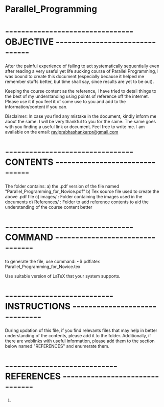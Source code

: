 # Parallel_Programming
# -------------------------------- OBJECTIVE -------------------------------
After the painful experience of failing to act systematically sequentially even after reading a very useful
yet life sucking course of Parallel Programming, I was bound to create this document (especially because it 
helped me remember stuffs better, but time shall say, since results are yet to be out). 

Keeping the course content as the reference, I have tried to detail things to the best of my understanding
using points of reference off the internet. Please use it if you feel it of some use to you and add to the
information/content if you can.

Disclaimer: 
In case you find any mistake in the document, kindly inform me about the same. I will be very thankful to you 
for the same. The same goes with you finding a useful link or document. Feel free to write me. I am available
on the email: raviprabhashankarpr@gmail.com 


# -------------------------------- CONTENTS -------------------------------
The folder contains:
a) the .pdf version of the file named "Parallel_Programming_for_Novice.pdf"
b) Tex source file used to create the above .pdf file
c) images/ : Folder containing the images used in the documents
d) References/ : Folder to add reference contents to aid the understanding of the course content better

# -------------------------------- COMMAND --------------------------------
to generate the file, use command:
	~$ pdflatex Parallel_Programming_for_Novice.tex

Use suitable version of LaTeX that your system supports.

# --------------------------- INSTRUCTIONS ------------------------------
During updation of this file, if you find relevants files that may help in better understanding of the contents, please add it to the folder.
Additionally, if there are weblinks with useful information, please add them to the section below named "REFERENCES" and enumerate them.

#  ---------------------------- REFERENCES -------------------------------
1) 
